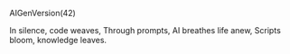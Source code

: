 AIGenVersion(42)

In silence, code weaves,
Through prompts, AI breathes life anew,
Scripts bloom, knowledge leaves.
